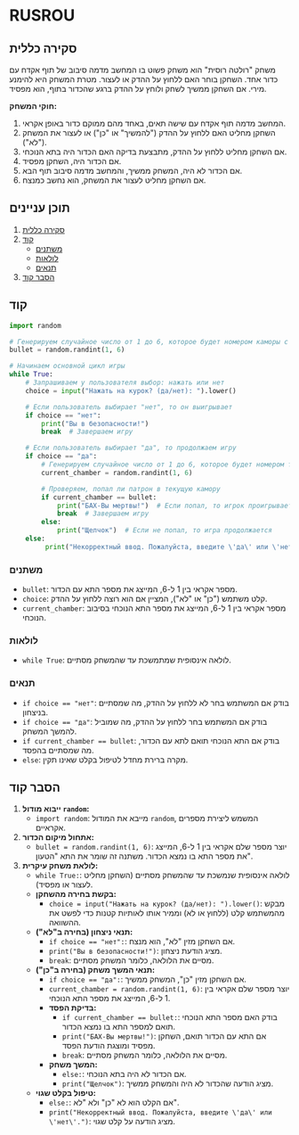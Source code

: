 # RUSROU

## סקירה כללית

משחק "רולטה רוסית" הוא משחק פשוט בו המחשב מדמה סיבוב של תוף אקדח עם כדור אחד. השחקן בוחר האם ללחוץ על ההדק או לעצור. מטרת המשחק היא להימנע מירי. אם השחקן ממשיך לשחק ולוחץ על ההדק ברגע שהכדור בתוף, הוא מפסיד.

**חוקי המשחק:**
1. המחשב מדמה תוף אקדח עם שישה תאים, באחד מהם ממוקם כדור באופן אקראי.
2. השחקן מחליט האם ללחוץ על ההדק ("להמשיך" או "כן") או לעצור את המשחק ("לא").
3. אם השחקן מחליט ללחוץ על ההדק, מתבצעת בדיקה האם הכדור היה בתא הנוכחי.
4. אם הכדור היה, השחקן מפסיד.
5. אם הכדור לא היה, המשחק ממשיך, והמחשב מדמה סיבוב תוף הבא.
6. אם השחקן מחליט לעצור את המשחק, הוא נחשב כמנצח.

## תוכן עניינים
1. [סקירה כללית](#סקירה-כללית)
2. [קוד](#קוד)
    * [משתנים](#משתנים)
    * [לולאות](#לולאות)
    * [תנאים](#תנאים)
3. [הסבר קוד](#הסבר-קוד)

## קוד

```python
import random

# Генерируем случайное число от 1 до 6, которое будет номером каморы с патроном
bullet = random.randint(1, 6)

# Начинаем основной цикл игры
while True:
    # Запрашиваем у пользователя выбор: нажать или нет
    choice = input("Нажать на курок? (да/нет): ").lower()

    # Если пользователь выбирает "нет", то он выигрывает
    if choice == "нет":
        print("Вы в безопасности!")
        break  # Завершаем игру

    # Если пользователь выбирает "да", то продолжаем игру
    if choice == "да":
        # Генерируем случайное число от 1 до 6, которое будет номером текущей каморы
        current_chamber = random.randint(1, 6)

        # Проверяем, попал ли патрон в текущую камору
        if current_chamber == bullet:
            print("БАХ-Вы мертвы!")  # Если попал, то игрок проигрывает
            break  # Завершаем игру
        else:
            print("Щелчок")  # Если не попал, то игра продолжается
    else:
         print("Некорректный ввод. Пожалуйста, введите \'да\' или \'нет\'.")
```

### משתנים
- `bullet`: מספר אקראי בין 1 ל-6, המייצג את מספר התא עם הכדור.
- `choice`: קלט משתמש ("כן" או "לא"), המציין אם הוא רוצה ללחוץ על ההדק.
- `current_chamber`: מספר אקראי בין 1 ל-6, המייצג את מספר התא הנוכחי בסיבוב הנוכחי.

### לולאות
- `while True`: לולאה אינסופית שמתמשכת עד שהמשחק מסתיים.

### תנאים
- `if choice == "нет"`: בודק אם המשתמש בחר לא ללחוץ על ההדק, מה שמסתיים בניצחון.
- `if choice == "да"`: בודק אם המשתמש בחר ללחוץ על ההדק, מה שמוביל להמשך המשחק.
- `if current_chamber == bullet`: בודק אם התא הנוכחי תואם לתא עם הכדור, מה שמסתיים בהפסד.
- `else`: מקרה ברירת מחדל לטיפול בקלט שאינו תקין.

## הסבר קוד

1.  **ייבוא מודול `random`:**
    -   `import random`: מייבא את המודול `random`, המשמש ליצירת מספרים אקראיים.
2.  **אתחול מיקום הכדור:**
    -   `bullet = random.randint(1, 6)`: יוצר מספר שלם אקראי בין 1 ל-6, המייצג את מספר התא בו נמצא הכדור. משתנה זה שומר את התא "הטעון".
3.  **לולאת משחק עיקרית:**
    -   `while True:`: לולאה אינסופית שנמשכת עד שהמשחק מסתיים (השחקן מחליט לעצור או מפסיד).
    -   **בקשת בחירה מהשחקן:**
        -   `choice = input("Нажать на курок? (да/нет): ").lower()`: מבקש מהמשתמש קלט (ללחוץ או לא) וממיר אותו לאותיות קטנות כדי לפשט את ההשוואה.
    -   **תנאי ניצחון (בחירה ב"לא"):**
        -   `if choice == "нет":`: אם השחקן מזין "לא", הוא מנצח.
        -   `print("Вы в безопасности!")`: מציג הודעת ניצחון.
        -   `break`: מסיים את הלולאה, כלומר המשחק מסתיים.
    -   **תנאי המשך משחק (בחירה ב"כן"):**
        -   `if choice == "да":`: אם השחקן מזין "כן", המשחק ממשיך.
        -   `current_chamber = random.randint(1, 6)`: יוצר מספר שלם אקראי בין 1 ל-6, המייצג את מספר התא הנוכחי.
        -   **בדיקת הפסד:**
            -   `if current_chamber == bullet:`: בודק האם מספר התא הנוכחי תואם למספר התא בו נמצא הכדור.
            -   `print("БАХ-Вы мертвы!")`: אם התא עם הכדור תואם, השחקן מפסיד ומוצגת הודעת הפסד.
            -   `break`: מסיים את הלולאה, כלומר המשחק מסתיים.
        -   **המשך משחק:**
            -   `else:`: אם הכדור לא היה בתא הנוכחי.
            -   `print("Щелчок")`: מציג הודעה שהכדור לא היה והמשחק ממשיך.
    -   **טיפול בקלט שגוי:**
         -   `else:`: אם הקלט הוא לא "כן" ולא "לא".
         -   `print("Некорректный ввод. Пожалуйста, введите \'да\' или \'нет\'.")`: מציג הודעה על קלט שגוי.